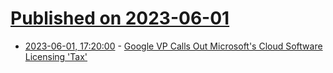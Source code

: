 # [Published on 2023-06-01](index.md)

* [2023-06-01, 17:20:00](https://tech.slashdot.org/story/23/06/01/1154256/google-vp-calls-out-microsofts-cloud-software-licensing-tax?utm_source=rss1.0mainlinkanon&utm_medium=feed) - [Google VP Calls Out Microsoft's Cloud Software Licensing 'Tax'](https://tech.slashdot.org/story/23/06/01/1154256/google-vp-calls-out-microsofts-cloud-software-licensing-tax?utm_source=rss1.0mainlinkanon&utm_medium=feed)
